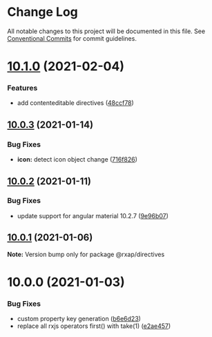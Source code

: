 # Change Log

All notable changes to this project will be documented in this file.
See [Conventional Commits](https://conventionalcommits.org) for commit guidelines.

# [10.1.0](https://gitlab.com/rxap/packages/compare/@rxap/directives@10.0.3...@rxap/directives@10.1.0) (2021-02-04)


### Features

* add contenteditable directives ([48ccf78](https://gitlab.com/rxap/packages/commit/48ccf78970720b89ec2b67fe87da06ee668ce838))





## [10.0.3](https://gitlab.com/rxap/packages/compare/@rxap/directives@10.0.2...@rxap/directives@10.0.3) (2021-01-14)


### Bug Fixes

* **icon:** detect icon object change ([716f826](https://gitlab.com/rxap/packages/commit/716f826d83f81b2d8185ba716170ff1813938d4d))





## [10.0.2](https://gitlab.com/rxap/packages/compare/@rxap/directives@10.0.1...@rxap/directives@10.0.2) (2021-01-11)


### Bug Fixes

* update support for angular material 10.2.7 ([9e96b07](https://gitlab.com/rxap/packages/commit/9e96b079e168962c1e28a80624e6bd8313393615))





## [10.0.1](https://gitlab.com/rxap/packages/compare/@rxap/directives@10.0.0...@rxap/directives@10.0.1) (2021-01-06)

**Note:** Version bump only for package @rxap/directives





# 10.0.0 (2021-01-03)


### Bug Fixes

* custom property key generation ([b6e6d23](https://gitlab.com/rxap/packages/commit/b6e6d23215f0b35e0de2d35003b186a3d435b8e4))
* replace all rxjs operators first() with take(1) ([e2ae457](https://gitlab.com/rxap/packages/commit/e2ae45771c8b01f30fc1a00f962e067d610296b7))
